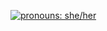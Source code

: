 [![pronouns: she/her](https://img.shields.io/badge/pronouns-she%2Fher-ff70c0)](https://pronoun.is/she/her)

<!-- i will make this better soon!! -->
